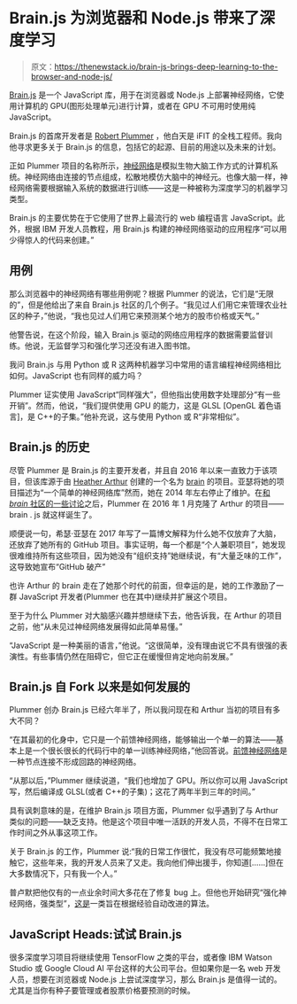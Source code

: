 # Brain.js 为浏览器和 Node.js 带来了深度学习

> 原文：<https://thenewstack.io/brain-js-brings-deep-learning-to-the-browser-and-node-js/>

[Brain.js](https://brain.js.org/) 是一个 JavaScript 库，用于在浏览器或 Node.js 上部署神经网络，它使用计算机的 GPU(图形处理单元)进行计算，或者在 GPU 不可用时使用纯 JavaScript。

Brain.js 的首席开发者是 [Robert Plummer](https://twitter.com/robertlplummer) ，他白天是 iFIT 的全栈工程师。我向他寻求更多关于 Brain.js 的信息，包括它的起源、目前的用途以及未来的计划。

正如 Plummer 项目的名称所示，[神经网络](https://en.wikipedia.org/wiki/Artificial_neural_network)是模拟生物大脑工作方式的计算机系统。神经网络由连接的节点组成，松散地模仿大脑中的神经元。也像大脑一样，神经网络需要根据输入系统的数据进行训练——这是一种被称为深度学习的机器学习类型。

Brain.js 的主要优势在于它使用了世界上最流行的 web 编程语言 JavaScript。此外，根据 IBM 开发人员教程，用 Brain.js 构建的神经网络驱动的应用程序“可以用少得惊人的代码来创建。”

## 用例

那么浏览器中的神经网络有哪些用例呢？根据 Plummer 的说法，它们是“无限的”，但是他给出了来自 Brain.js 社区的几个例子。“我见过人们用它来管理农业社区的种子，”他说，“我也见过人们用它来预测某个地方的股市价格或天气。”

他警告说，在这个阶段，输入 Brain.js 驱动的网络应用程序的数据需要监督训练。他说，无监督学习和强化学习还没有进入图书馆。

我问 Brain.js 与用 Python 或 R 这两种机器学习中常用的语言编程神经网络相比如何。JavaScript 也有同样的威力吗？

Plummer 证实使用 JavaScript“同样强大”，但他指出使用数字处理部分“有一些开销”。然而，他说，“我们提供使用 GPU 的能力，这是 GLSL [OpenGL 着色语言]，是 C++的子集。”他补充说，这与使用 Python 或 R“非常相似”。

## Brain.js 的历史

尽管 Plummer 是 Brain.js 的主要开发者，并且自 2016 年以来一直致力于该项目，但该库源于由 [Heather Arthur](https://twitter.com/heatherchars) 创建的一个名为 [brain](https://github.com/harthur/brain) 的项目。亚瑟将她的项目描述为“一个简单的神经网络库”然而，她在 2014 年左右停止了维护。在[和 *brain* 社区的一些讨论](https://github.com/harthur/brain/issues/72)之后，Plummer 在 2016 年 1 月克隆了 Arthur 的项目——brain . js 就这样诞生了。

顺便说一句，希瑟·亚瑟在 2017 年写了一篇博文解释为什么她不仅放弃了大脑，还放弃了她所有的 GitHub 项目。事实证明，每一个都是“个人兼职项目”，她发现很难维持所有这些项目，因为她没有“组织支持”她继续说，有“大量乏味的工作”，这导致她宣布“GitHub 破产”

也许 Arthur 的 brain 走在了她那个时代的前面，但幸运的是，她的工作激励了一群 JavaScript 开发者(Plummer 也在其中)继续并扩展这个项目。

至于为什么 Plummer 对大脑感兴趣并想继续下去，他告诉我，在 Arthur 的项目之前，他“从未见过神经网络发展得如此简单易懂。”

“JavaScript 是一种美丽的语言，”他说。“这很简单，没有理由说它不具有很强的表演性。有些事情仍然在阻碍它，但它正在缓慢但肯定地向前发展。”

## Brain.js 自 Fork 以来是如何发展的

Plummer 创办 Brain.js 已经六年半了，所以我问现在和 Arthur 当初的项目有多大不同？

“在其最初的化身中，它只是一个前馈神经网络，能够输出一个单一的算法——基本上是一个很长很长的代码行中的单一训练神经网络，”他回答说。[前馈神经网络](https://www.analyticsvidhya.com/blog/2022/01/feedforward-neural-network-its-layers-functions-and-importance/)是一种节点连接不形成回路的神经网络。

“从那以后，”Plummer 继续说道，“我们也增加了 GPU。所以你可以用 JavaScript 写，然后编译成 GLSL(或者 C++的子集)；这花了两年半到三年的时间。”

具有讽刺意味的是，在维护 Brain.js 项目方面，Plummer 似乎遇到了与 Arthur 类似的问题——缺乏支持。他是这个项目中唯一活跃的开发人员，不得不在日常工作时间之外从事这项工作。

关于 Brain.js 的工作，Plummer 说:“我的日常工作很忙，我没有尽可能频繁地接触它，这些年来，我的开发人员来了又走。我向他们伸出援手，你知道[……]但在大多数情况下，只有我一个人。”

普卢默把他仅有的一点业余时间大多花在了修复 bug 上。但他也开始研究“强化神经网络，强类型”，[这是](https://www.baeldung.com/cs/reinforcement-learning-neural-network)一类旨在根据经验自动改进的算法。

## JavaScript Heads:试试 Brain.js

很多深度学习项目将继续使用 TensorFlow 之类的平台，或者像 IBM Watson Studio 或 Google Cloud AI 平台这样的大公司平台。但如果你是一名 web 开发人员，想要在浏览器或 Node.js 上尝试深度学习，那么 Brain.js 是值得一试的。尤其是当你有种子要管理或者股票价格要预测的时候。

<svg xmlns:xlink="http://www.w3.org/1999/xlink" viewBox="0 0 68 31" version="1.1"><title>Group</title> <desc>Created with Sketch.</desc></svg>